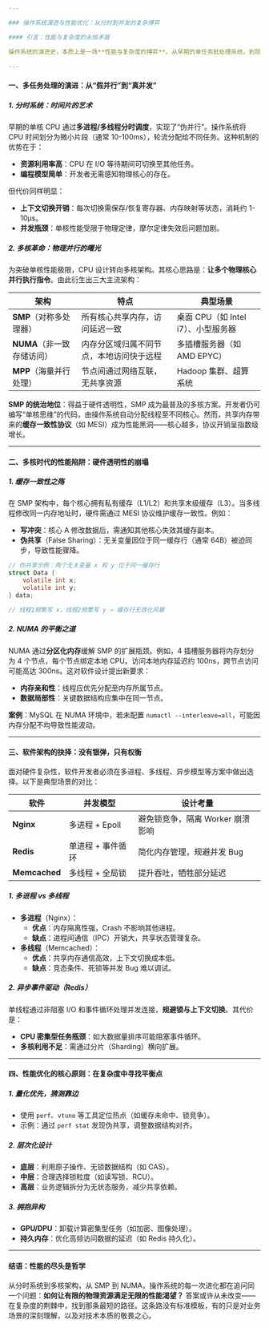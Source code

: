 ```yaml
---

### 操作系统演进与性能优化：从分时到并发的复杂博弈

#### 引言：性能与复杂度的永恒矛盾

操作系统的演进史，本质上是一场**性能与复杂度的博弈**。从早期的单任务批处理系统，到现代多核、分布式架构，每一次技术突破都试图在提升性能的同时，管理由此衍生的复杂度。然而，这场博弈从未终结——正如 SMP、NUMA、MPP 等多核架构的诞生，既是性能的阶梯，也是复杂度的深渊。本文将回溯操作系统发展的关键节点，揭示性能优化的核心矛盾与设计哲学。

---
```


#### 一、多任务处理的演进：从“假并行”到“真并发”

##### 1. **分时系统：时间片的艺术**  
早期的单核 CPU 通过**多进程/多线程分时调度**，实现了“伪并行”。操作系统将 CPU 时间划分为微小片段（通常 10-100ms），轮流分配给不同任务。这种机制的优势在于：  
- **资源利用率高**：CPU 在 I/O 等待期间可切换至其他任务。  
- **编程模型简单**：开发者无需感知物理核心的存在。  

但代价同样明显：  
- **上下文切换开销**：每次切换需保存/恢复寄存器、内存映射等状态，消耗约 1-10μs。  
- **并发瓶颈**：单核性能受限于物理定律，摩尔定律失效后问题加剧。

##### 2. **多核革命：物理并行的曙光**  
为突破单核性能极限，CPU 设计转向多核架构。其核心思路是：**让多个物理核心并行执行指令**。由此衍生出三大主流架构：  

| 架构 | 特点 | 典型场景 |  
|------|------|----------|  
| **SMP**（对称多处理器） | 所有核心共享内存，访问延迟一致 | 桌面 CPU（如 Intel i7）、小型服务器 |  
| **NUMA**（非一致存储访问） | 内存分区域归属不同节点，本地访问快于远程 | 多插槽服务器（如 AMD EPYC） |  
| **MPP**（海量并行处理） | 节点间通过网络互联，无共享资源 | Hadoop 集群、超算系统 |  

**SMP 的统治地位**：得益于硬件透明性，SMP 成为最普及的多核方案。开发者仍可编写“单核思维”的代码，由操作系统自动分配线程至不同核心。然而，共享内存带来的**缓存一致性协议**（如 MESI）成为性能黑洞——核心越多，协议开销呈指数级增长。

---

#### 二、多核时代的性能陷阱：硬件透明性的崩塌

##### 1. **缓存一致性之殇**  
在 SMP 架构中，每个核心拥有私有缓存（L1/L2）和共享末级缓存（L3）。当多线程修改同一内存地址时，硬件需通过 MESI 协议维护缓存一致性。例如：  
- **写冲突**：核心 A 修改数据后，需通知其他核心失效其缓存副本。  
- **伪共享**（False Sharing）：无关变量因位于同一缓存行（通常 64B）被迫同步，导致性能骤降。  

```c  
// 伪共享示例：两个无关变量 x 和 y 位于同一缓存行  
struct Data {  
    volatile int x;  
    volatile int y;  
} data;  

// 线程1频繁写 x，线程2频繁写 y → 缓存行无效化风暴  
```

##### 2. **NUMA 的平衡之道**  
NUMA 通过**分区化内存**缓解 SMP 的扩展瓶颈。例如，4 插槽服务器将内存划分为 4 个节点，每个节点绑定本地 CPU。访问本地内存延迟约 100ns，跨节点访问可能高达 300ns。这对软件设计提出新要求：  
- **内存亲和性**：线程应优先分配至内存所属节点。  
- **数据局部性**：关键数据结构应集中在同一节点。  

**案例**：MySQL 在 NUMA 环境中，若未配置 `numactl --interleave=all`，可能因内存分配不均导致性能波动。

---

#### 三、软件架构的抉择：没有银弹，只有权衡

面对硬件复杂性，软件开发者必须在多进程、多线程、异步模型等方案中做出选择。以下是典型场景的对比：  

| 软件     | 并发模型          | 设计考量 |  
|----------|-------------------|----------|  
| **Nginx** | 多进程 + Epoll    | 避免锁竞争，隔离 Worker 崩溃影响 |  
| **Redis** | 单进程 + 事件循环 | 简化内存管理，规避并发 Bug |  
| **Memcached** | 多线程 + 全局锁 | 提升吞吐，牺牲部分延迟 |  

##### 1. **多进程 vs 多线程**  
- **多进程**（Nginx）：  
  - **优点**：内存隔离性强，Crash 不影响其他进程。  
  - **缺点**：进程间通信（IPC）开销大，共享状态管理复杂。  
- **多线程**（Memcached）：  
  - **优点**：共享内存通信高效，上下文切换成本低。  
  - **缺点**：竞态条件、死锁等并发 Bug 难以调试。  

##### 2. **异步事件驱动**（Redis）  
单线程通过非阻塞 I/O 和事件循环处理并发连接，**规避锁与上下文切换**。其代价是：  
- **CPU 密集型任务瓶颈**：如大数据量排序可能阻塞事件循环。  
- **多核利用不足**：需通过分片（Sharding）横向扩展。  

---

#### 四、性能优化的核心原则：在复杂度中寻找平衡点

##### 1. **量化优先，猜测靠边**  
- 使用 `perf`、`vtune` 等工具定位热点（如缓存未命中、锁竞争）。  
- 示例：通过 `perf stat` 发现伪共享，调整数据结构对齐。  

##### 2. **层次化设计**  
- **底层**：利用原子操作、无锁数据结构（如 CAS）。  
- **中层**：合理选择锁粒度（如读写锁、RCU）。  
- **高层**：业务逻辑拆分为无状态服务，减少共享依赖。  

##### 3. **拥抱异构**  
- **GPU/DPU**：卸载计算密集型任务（如加密、图像处理）。  
- **持久内存**：优化高频访问数据的延迟（如 Redis 持久化）。  

---

#### 结语：性能的尽头是哲学

从分时系统到多核架构，从 SMP 到 NUMA，操作系统的每一次进化都在追问同一个问题：**如何让有限的物理资源满足无限的性能渴望？** 答案或许从未改变——在复杂度的荆棘中，找到那条最短的路径。这条路没有标准模板，有的只是对业务场景的深刻理解，以及对技术本质的敬畏之心。